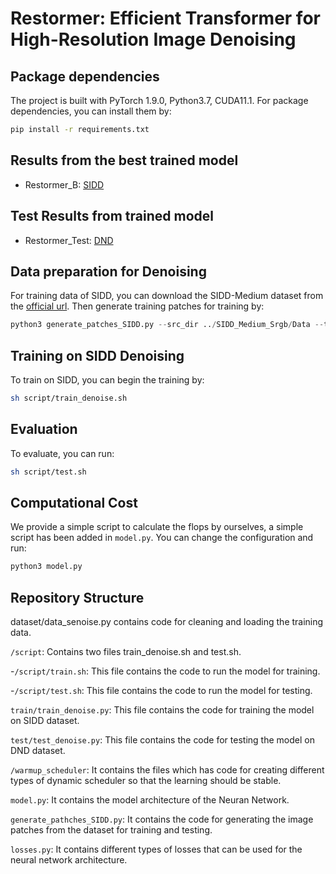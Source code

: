# Restormer: Efficient Transformer for High-Resolution Image Denoising


## Package dependencies
The project is built with PyTorch 1.9.0, Python3.7, CUDA11.1. For package dependencies, you can install them by:
```bash
pip install -r requirements.txt
```

## Results from the best trained model
- Restormer_B: [SIDD](https://cloud.neuronsquare.com/s/6yEHYTRxDAmX2er)

## Test Results from trained model
- Restormer_Test: [DND](https://cloud.neuronsquare.com/s/xA9QbCMFTHxLrgg)


## Data preparation for Denoising 
For training data of SIDD, you can download the SIDD-Medium dataset from the [official url](https://www.eecs.yorku.ca/~kamel/sidd/dataset.php).
Then generate training patches for training by:
```python
python3 generate_patches_SIDD.py --src_dir ../SIDD_Medium_Srgb/Data --tar_dir ../datasets/denoising/sidd/train
```

## Training on SIDD Denoising
To train on SIDD, you can begin the training by:

```sh
sh script/train_denoise.sh
```

## Evaluation
To evaluate, you can run:

```sh
sh script/test.sh
```

## Computational Cost

We provide a simple script to calculate the flops by ourselves, a simple script has been added in `model.py`. You can change the configuration and run:

```python
python3 model.py
```


## Repository Structure
dataset/data_senoise.py contains code for cleaning and loading the training data.

`/script`: Contains two files train_denoise.sh and test.sh.

-`/script/train.sh`: This file contains the code to run the model for training.

-`/script/test.sh`: This file contains the code to run the model for testing.

`train/train_denoise.py`: This file contains the code for training the model on SIDD dataset.

`test/test_denoise.py`: This file contains the code for testing the model on DND dataset.


`/warmup_scheduler`: It contains the files which has code for creating different types of dynamic scheduler so that the learning should be stable.


`model.py`: It contains the model architecture of the Neuran Network.

`generate_pathches_SIDD.py`: It contains the code for generating the image patches from the dataset for training and testing.

`losses.py`: It contains different types of losses that can be used for the neural network architecture.



